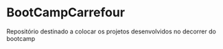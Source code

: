 # BootCampCarrefour
Repositório destinado a colocar os projetos desenvolvidos no decorrer do bootcamp
